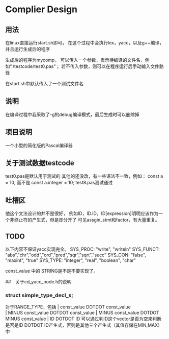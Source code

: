 # Complier Design

## 用法

在linux直接运行start.sh即可，
在这个过程中会执行lex，yacc，以及g++编译，并且运行生成后的程序

生成后的程序为mycomp，
可以传入一个参数，表示待编译的文件名，例如“./testcode/test0.pas”；
若不传入参数，则可以在程序运行后手动输入文件路径

在start.sh中默认传入了一个测试文件名

## 说明

在编译过程中我采取了-g的debug编译模式，最后生成时可以删除掉

## 项目说明

一个小型的简化版的Pascal编译器

## 关于测试数据testcode

test0.pas是默认用于测试的
其他的还没改，有一些语法不一致，例如：
const a = 10; 而不是 const a:integer = 10;
test8.pas测试通过

## 吐槽区

他这个文法设计的并不是很好，
例如ID，ID.ID，ID[expression]明明应该作为一个非终止符的产生式，但是却分开了
可见assgin_stmt和factor，有大量重复。

## TODO

以下内容不保证yacc实现完全。
SYS_PROC: "write", "writeln" 
SYS_FUNCT: "abs","chr","odd","ord","pred","sqr","sqrt","succ"
SYS_CON: "false", "maxint", "true"
SYS_TYPE: "integer", "real", "boolean", "char"

const_value 中的 STRING是不是不要实现了。

##　关于cd_yacc_node.h的说明

### struct simple_type_decl_s;
对于RANGE_TYPE，包括      |  const_value  DOTDOT  const_value  
              			 |  MINUS  const_value  DOTDOT  const_value
                		 |  MINUS  const_value  DOTDOT  MINUS  const_value
                	     |  ID  DOTDOT  ID
可以通过判ID这个vector是否为空来判断是否是ID DOTDOT ID产生式，否则是其他三个产生式（其值存储在MIN,MAX）中

